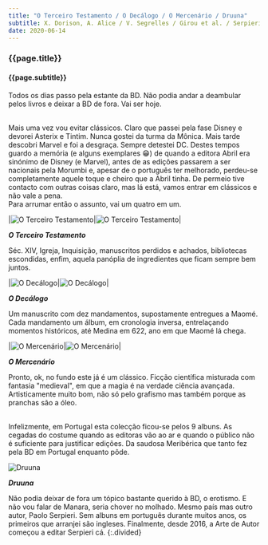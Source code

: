 ```yaml
---
title: "O Terceiro Testamento / O Decálogo / O Mercenário / Druuna"
subtitle: X. Dorison, A. Alice / V. Segrelles / Girou et al. / Serpieri
date: 2020-06-14
---
```


### {{page.title}} ###
#### {{page.subtitle}} ####
Todos os dias passo pela estante da BD. Não podia andar a deambular pelos livros e deixar a BD de fora. Vai ser hoje.

<br/>
Mais uma vez vou evitar clássicos. Claro que passei pela fase Disney e devorei Asterix e Tintim. Nunca gostei da turma da Mônica. Mais tarde descobri Marvel e foi a desgraça. Sempre detestei DC.
Destes tempos guardo a memória (e alguns exemplares 😁) de quando a editora Abril era sinónimo de Disney (e Marvel), antes de as edições passarem a ser nacionais pela Morumbi e, apesar de o português ter melhorado, perdeu-se completamente aquele toque e cheiro que a Abril tinha.
De permeio tive contacto com outras coisas claro, mas lá está, vamos entrar em clássicos e não vale a pena.

<br/>
Para arrumar então o assunto, vai um quatro em um.

|![O Terceiro Testamento](assets/images/book-list/bk_15.jpg)|![O Terceiro Testamento](assets/images/book-list/bk_13.jpg)|

__*O Terceiro Testamento*__

Séc. XIV, Igreja, Inquisição, manuscritos perdidos e achados, bibliotecas escondidas, enfim, aquela panóplia de ingredientes que ficam sempre bem juntos.

|![O Decálogo](assets/images/book-list/bk_17.jpg)|![O Decálogo](assets/images/book-list/bk_18.jpg)|

__*O Decálogo*__

Um manuscrito com dez mandamentos, supostamente entregues a Maomé. Cada mandamento um álbum, em cronologia inversa, entrelaçando momentos históricos, até Medina em 622, ano em que Maomé lá chega.

|![O Mercenário](assets/images/book-list/bk_16.jpg)|![O Mercenário](assets/images/book-list/bk_14.jpg)|

__*O Mercenário*__

Pronto, ok, no fundo este já é um clássico. Ficção científica misturada com fantasia "medieval", em que a magia é na verdade ciência avançada. Artisticamente muito bom, não só pelo grafismo mas também porque as pranchas são a óleo.

<br/>
Infelizmente, em Portugal esta colecção ficou-se pelos 9 albuns. As cegadas do costume quando as editoras vão ao ar e quando o público não é suficiente para justificar edições. Da saudosa Meribérica que tanto fez pela BD em Portugal enquanto pôde.

![Druuna](assets/images/book-list/bk_19.jpg)

__*Druuna*__

Não podia deixar de fora um tópico bastante querido à BD, o erotismo. E não vou falar de Manara, seria chover no molhado. Mesmo país mas outro autor, Paolo Serpieri. Sem albuns em português durante muitos anos, os primeiros que arranjei são ingleses. Finalmente, desde 2016, a Arte de Autor começou a editar Serpieri cá.
{:.divided}